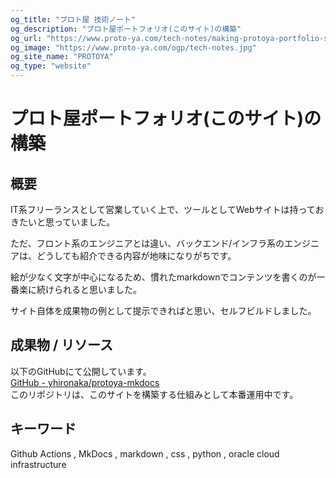 ```yaml
---
og_title: "プロト屋 技術ノート"
og_description: "プロト屋ポートフォリオ(このサイト)の構築"
og_url: "https://www.proto-ya.com/tech-notes/making-protoya-portfolio-site"
og_image: "https://www.proto-ya.com/ogp/tech-notes.jpg"
og_site_name: "PROTOYA"
og_type: "website"
---
```

# プロト屋ポートフォリオ(このサイト)の構築

## 概要

IT系フリーランスとして営業していく上で、ツールとしてWebサイトは持っておきたいと思っていました。  

ただ、フロント系のエンジニアとは違い、バックエンド/インフラ系のエンジニアは、どうしても紹介できる内容が地味になりがちです。  

絵が少なく文字が中心になるため、慣れたmarkdownでコンテンツを書くのが一番楽に続けられると思いました。

サイト自体を成果物の例として提示できればと思い、セルフビルドしました。

## 成果物 / リソース

以下のGitHubにて公開しています。  
[GitHub - yhironaka/protoya-mkdocs](https://github.com/yhironaka/protoya-mkdocs)  
このリポジトリは、このサイトを構築する仕組みとして本番運用中です。

## キーワード

Github Actions , MkDocs , markdown , css , python , oracle cloud infrastructure